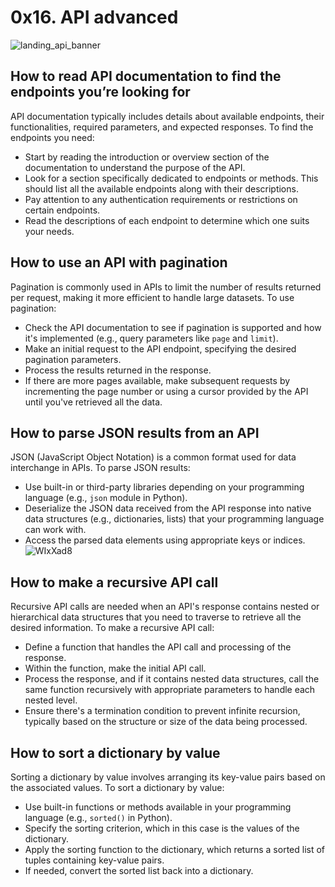 # 0x16. API advanced
![landing_api_banner](https://github.com/MARWAHAMED629/alx-system_engineering-devops/assets/59849322/53611cd0-6fb3-4102-8691-14ab911cd4f9)

## How to read API documentation to find the endpoints you’re looking for

API documentation typically includes details about available endpoints, their functionalities, required parameters, and expected responses. To find the endpoints you need:
- Start by reading the introduction or overview section of the documentation to understand the purpose of the API.
- Look for a section specifically dedicated to endpoints or methods. This should list all the available endpoints along with their descriptions.
- Pay attention to any authentication requirements or restrictions on certain endpoints.
- Read the descriptions of each endpoint to determine which one suits your needs.

## How to use an API with pagination

Pagination is commonly used in APIs to limit the number of results returned per request, making it more efficient to handle large datasets. To use pagination:
- Check the API documentation to see if pagination is supported and how it's implemented (e.g., query parameters like `page` and `limit`).
- Make an initial request to the API endpoint, specifying the desired pagination parameters.
- Process the results returned in the response.
- If there are more pages available, make subsequent requests by incrementing the page number or using a cursor provided by the API until you've retrieved all the data.

## How to parse JSON results from an API

JSON (JavaScript Object Notation) is a common format used for data interchange in APIs. To parse JSON results:
- Use built-in or third-party libraries depending on your programming language (e.g., `json` module in Python).
- Deserialize the JSON data received from the API response into native data structures (e.g., dictionaries, lists) that your programming language can work with.
- Access the parsed data elements using appropriate keys or indices.
![WIxXad8](https://github.com/MARWAHAMED629/alx-system_engineering-devops/assets/59849322/fa297f12-1cb2-4a8b-a543-819fc38295f0)

## How to make a recursive API call

Recursive API calls are needed when an API's response contains nested or hierarchical data structures that you need to traverse to retrieve all the desired information. To make a recursive API call:
- Define a function that handles the API call and processing of the response.
- Within the function, make the initial API call.
- Process the response, and if it contains nested data structures, call the same function recursively with appropriate parameters to handle each nested level.
- Ensure there's a termination condition to prevent infinite recursion, typically based on the structure or size of the data being processed.

## How to sort a dictionary by value

Sorting a dictionary by value involves arranging its key-value pairs based on the associated values. To sort a dictionary by value:
- Use built-in functions or methods available in your programming language (e.g., `sorted()` in Python).
- Specify the sorting criterion, which in this case is the values of the dictionary.
- Apply the sorting function to the dictionary, which returns a sorted list of tuples containing key-value pairs.
- If needed, convert the sorted list back into a dictionary.

